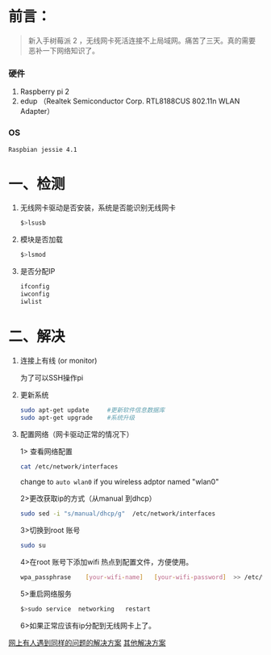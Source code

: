 # 前言：
> 新入手树莓派 2 ，无线网卡死活连接不上局域网。痛苦了三天。真的需要恶补一下网络知识了。

### 硬件
1. Raspberry pi 2 
2. edup （Realtek Semiconductor Corp. RTL8188CUS 802.11n WLAN Adapter）
### OS 
    Raspbian jessie 4.1

# 一、检测
1. 无线网卡驱动是否安装，系统是否能识别无线网卡
    ```bash
    $>lsusb
    ```
2. 模块是否加载
    ```bash
    $>lsmod
    ```
3. 是否分配IP
    ```bash
    ifconfig 
    iwconfig 
    iwlist
    ```
# 二、解决
1. 连接上有线 (or monitor)

    为了可以SSH操作pi

2. 更新系统
    
    ```bash
    sudo apt-get update     #更新软件信息数据库
    sudo apt-get upgrade    #系统升级
    ```


3. 配置网络（网卡驱动正常的情况下）

    1> 查看网络配置
    ```bash
    cat /etc/network/interfaces
    ```    

    change to `auto wlan0` if you wireless adptor named "wlan0"

    2>更改获取ip的方式（从manual 到dhcp）
    ```bash
    sudo sed -i "s/manual/dhcp/g"  /etc/network/interfaces
    ```
    3>切换到root 账号
    ```bash
    sudo su
    ```
    4>在root 账号下添加wifi 热点到配置文件，方便使用。
    ```bash
    wpa_passphrase    [your-wifi-name]   [your-wifi-password]  >> /etc/wpa_supplicant/wpa_supplicant.conf 
    ```
    5>重启网络服务
    ```bash
    $>sudo service  networking   restart
    ```
    6>如果正常应该有ip分配到无线网卡上了。







[网上有人遇到同样的问题的解决方案](https://my.oschina.net/u/2306127/blog/392442)
[其他解决方案](http://www.jianshu.com/p/b42e8d3df449#)